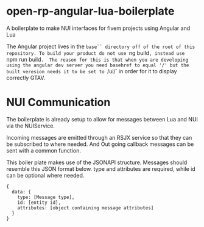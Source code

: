 # open-rp-angular-lua-boilerplate
A boilerplate to make NUI interfaces for fivem projects using Angular and Lua

The Angular project lives in the `base`` directory off of the root of this repository.
To build your product do not use `ng build`, instead use `npm run build`.  The reason for this is
that when you are developing using the angular dev server you need basehref to equal '/' but the built
veresion needs it to be set to `/ui/` in order for it to display correctly GTAV.


# NUI Communication
The boilerplate is already setup to allow for messages between Lua and NUI via the NUIService.

Incoming messages are emitted through an RSJX service so that they can be subscribed to where needed.
And Out going callback messages can be sent with a common function.

This boiler plate makes use of the JSONAPI structure.  Messages should resemble this JSON format below.
type and attributes are required, while id can be optional where needed.

```
{
  data: {
    type: [Message type],
    id: [entity id],
    attributes: [object containing message attributes]
  }
}
```




